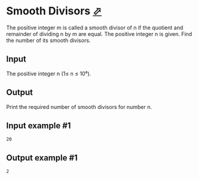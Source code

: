 # Smooth Divisors [⬀](https://www.e-olymp.com/en/problems/446)
The positive integer m is called a smooth divisor of n if the quotient and remainder of dividing n by m are equal. The positive integer n is given. Find the number of its smooth divisors.

## Input
The positive integer n (1≤ n ≤ 10⁶).

## Output
Print the required number of smooth divisors for number n.

## Input example #1
```
20
```

## Output example #1
```
2
```
